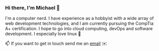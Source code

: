 ### Hi there, I'm Michael 🖖
I'm a computer nerd. I have experience as a hobbyist with a wide array of web development technologies, and I am currently pursuing the CompTia A+ certification. I hope to go into cloud computing, devOps and software development. I especially love linux :penguin:

📫 If you want to get in touch send me an [email](mailto:mcook0775@gmail.com) :envelope:

<!--
**michaelacook/michaelacook** is a ✨ _special_ ✨ repository because its `README.md` (this file) appears on your GitHub profile.

Here are some ideas to get you started:

- 🔭 I’m currently working on ...
- 🌱 I’m currently learning ...
- 👯 I’m looking to collaborate on ...
- 🤔 I’m looking for help with ...
- 💬 Ask me about ...
- 📫 How to reach me: ...
- 😄 Pronouns: ...
- ⚡ Fun fact: ...
-->
